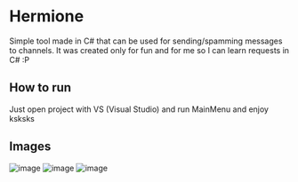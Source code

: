 # Hermione
Simple tool made in C# that can be used for sending/spamming messages to channels. It was created only for fun and for me so I can learn requests in C# :P

## How to run

Just open project with VS (Visual Studio) and run MainMenu and enjoy ksksks


## Images

![image](https://user-images.githubusercontent.com/90192366/175907275-504491f1-22fe-4bda-8d07-22937ad2fc4c.png)
![image](https://user-images.githubusercontent.com/90192366/175907325-2d90a10d-cc4e-4de5-bbad-fd9657d6cef4.png)
![image](https://user-images.githubusercontent.com/90192366/175907435-78e430cc-98e5-46d1-a15e-11d89b340768.png)
